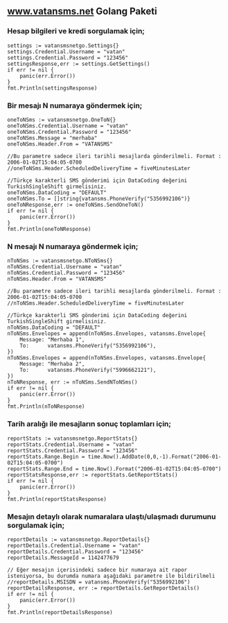 ## www.vatansms.net Golang Paketi
### Hesap bilgileri ve kredi sorgulamak için;
    settings := vatansmsnetgo.Settings{}
    settings.Credential.Username = "vatan"
    settings.Credential.Password = "123456"
    settingsResponse,err := settings.GetSettings()
    if err != nil {
        panic(err.Error())
    }
    fmt.Println(settingsResponse)
   
### Bir mesajı N numaraya göndermek için;
    oneToNSms := vatansmsnetgo.OneToN{}
    oneToNSms.Credential.Username = "vatan"
    oneToNSms.Credential.Password = "123456"
    oneToNSms.Message = "merhaba"
    oneToNSms.Header.From = "VATANSMS"

    //Bu parametre sadece ileri tarihli mesajlarda gönderilmeli. Format : 2006-01-02T15:04:05-0700
    //oneToNSms.Header.ScheduledDeliveryTime = fiveMinutesLater

    //Türkçe karakterli SMS gönderimi için DataCoding değerini TurkishSingleShift girmelisiniz.
    oneToNSms.DataCoding = "DEFAULT"
    oneToNSms.To = []string{vatansms.PhoneVerify("5356992106")}
    oneToNResponse,err := oneToNSms.SendOneToN()
    if err != nil {
        panic(err.Error())
    }
    fmt.Println(oneToNResponse)
    
### N mesajı N numaraya göndermek için;
    nToNSms := vatansmsnetgo.NToNSms{}
    nToNSms.Credential.Username = "vatan"
    nToNSms.Credential.Password = "123456"
    nToNSms.Header.From = "VATANSMS"

    //Bu parametre sadece ileri tarihli mesajlarda gönderilmeli. Format : 2006-01-02T15:04:05-0700
    //nToNSms.Header.ScheduledDeliveryTime = fiveMinutesLater

    //Türkçe karakterli SMS gönderimi için DataCoding değerini TurkishSingleShift girmelisiniz.
    nToNSms.DataCoding = "DEFAULT"
    nToNSms.Envelopes = append(nToNSms.Envelopes, vatansms.Envelope{
        Message: "Merhaba 1",
        To:      vatansms.PhoneVerify("5356992106"),
    })
    nToNSms.Envelopes = append(nToNSms.Envelopes, vatansms.Envelope{
        Message: "Merhaba 2",
        To:      vatansms.PhoneVerify("5996662121"),
    })
    nToNResponse, err := nToNSms.SendNToNSms()
    if err != nil {
        panic(err.Error())
    }
    fmt.Println(nToNResponse)      


### Tarih aralığı ile mesajların sonuç toplamları için;
    reportStats := vatansmsnetgo.ReportStats{}
	reportStats.Credential.Username = "vatan"
	reportStats.Credential.Password = "123456"
	reportStats.Range.Begin = time.Now().AddDate(0,0,-1).Format("2006-01-02T15:04:05-0700")
	reportStats.Range.End = time.Now().Format("2006-01-02T15:04:05-0700")
	reportStatsResponse,err := reportStats.GetReportStats()
	if err != nil {
		panic(err.Error())
	}
	fmt.Println(reportStatsResponse)   


### Mesajın detaylı olarak numaralara ulaştı/ulaşmadı durumunu sorgulamak için;
    reportDetails := vatansmsnetgo.ReportDetails{}
	reportDetails.Credential.Username = "vatan"
	reportDetails.Credential.Password = "123456"
	reportDetails.MessageId = 1142477679

	// Eğer mesajın içerisindeki sadece bir numaraya ait rapor isteniyorsa, bu durumda numara aşağıdaki parametre ile bildirilmeli
	//reportDetails.MSISDN = vatansms.PhoneVerify("5356992106")
	reportDetailsResponse, err := reportDetails.GetReportDetails()
	if err != nil {
		panic(err.Error())
	}
	fmt.Println(reportDetailsResponse)
	
	